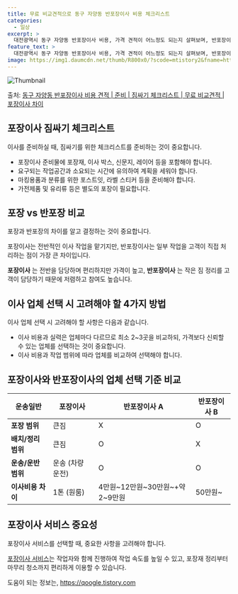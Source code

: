 ```yaml
---
title: 무료 비교견적으로 동구 자양동 반포장이사 비용 체크리스트
categories:
  - 일상
excerpt: >
  대전광역시 동구 자양동 반포장이사 비용, 가격 견적이 어느정도 되는지 살펴보며, 반포장이사를 준비함에 있어 짐싸기 준비 체크리스트가 무엇인지 보겠습니다. 마지막으로 포장이사와 차이점을 통해 무료 비교견적으로 어떤 것이 더 합리적인 선택인지 공유 드립니다.동구 자양동 포장이사 견적 샘플 보기 👈 클릭동구 자양동 포장이사 가격 살펴보기 👈 클릭동구 자양동 반포장이사 평균 이사 비용평수동구 자양동 평균 이사 비용원룸 이사9평 이하 (1톤)30만원~투룸/쓰리룸 이사16평 ~ 20평 (2.5톤)80만원~쓰리룸 이사21평 (5톤) ~110만원~우리집 무료 이사견적 받기 👈 클릭포장 vs 반포장: 어떤 것을 선택해야 할까?이사할 때 포장과 반포장의 가장 큰 차이점은 무엇일까요?포장이사는 전반적인 이사 작업을 맡..
feature_text: >
  대전광역시 동구 자양동 반포장이사 비용, 가격 견적이 어느정도 되는지 살펴보며, 반포장이사를 준비함에 있어 짐싸기 준비 체크리스트가 무엇인지 보겠습니다. 마지막으로 포장이사와 차이점을 통해 무료 비교견적으로 어떤 것이 더 합리적인 선택인지 공유 드립니다.동구 자양동 포장이사 견적 샘플 보기 👈 클릭동구 자양동 포장이사 가격 살펴보기 👈 클릭동구 자양동 반포장이사 평균 이사 비용평수동구 자양동 평균 이사 비용원룸 이사9평 이하 (1톤)30만원~투룸/쓰리룸 이사16평 ~ 20평 (2.5톤)80만원~쓰리룸 이사21평 (5톤) ~110만원~우리집 무료 이사견적 받기 👈 클릭포장 vs 반포장: 어떤 것을 선택해야 할까?이사할 때 포장과 반포장의 가장 큰 차이점은 무엇일까요?포장이사는 전반적인 이사 작업을 맡..
image: https://img1.daumcdn.net/thumb/R800x0/?scode=mtistory2&fname=https%3A%2F%2Fblog.kakaocdn.net%2Fdn%2FFJJsl%2FbtsHa1xFint%2FfRV7ptQguvz1bDcunYyiI1%2Fimg.webp
---
```


![Thumbnail](https://img1.daumcdn.net/thumb/R800x0/?scode=mtistory2&fname=https%3A%2F%2Fblog.kakaocdn.net%2Fdn%2FFJJsl%2FbtsHa1xFint%2FfRV7ptQguvz1bDcunYyiI1%2Fimg.webp)

<p>출처: <a href="https://qoogle.tistory.com/9661" rel="dofollow">동구 자양동 반포장이사 비용 견적 | 준비 | 짐싸기 체크리스트 | 무료 비교견적 | 포장이사 차이</a> </p>

## 포장이사 짐싸기 체크리스트

이사를 준비하실 때, 짐싸기를 위한 체크리스트를 준비하는 것이 중요합니다.

  * 포장이사 준비물에 포장재, 이사 박스, 신문지, 레이어 등을 포함해야 합니다.
  * 요구되는 작업공간과 소요되는 시간에 유의하여 계획을 세워야 합니다.
  * 마킹용품과 분류를 위한 포스트잇, 라벨 스티커 등을 준비해야 합니다.
  * 가전제품 및 유리류 등은 별도의 포장이 필요합니다.

## 포장 vs 반포장 비교

포장과 반포장의 차이를 알고 결정하는 것이 중요합니다.

포장이사는 전반적인 이사 작업을 맡기지만, 반포장이사는 일부 작업을 고객이 직접 처리하는 점이 가장 큰 차이입니다.

**포장이사** 는 전반을 담당하며 편리하지만 가격이 높고, **반포장이사** 는 작은 짐 정리를 고객이 담당하기 때문에 저렴하고 참여도
높습니다.

## 이사 업체 선택 시 고려해야 할 4가지 방법

이사 업체 선택 시 고려해야 할 사항은 다음과 같습니다.

  * 이사 비용과 실력은 업체마다 다르므로 최소 2~3곳을 비교하되, 가격보다 신뢰할 수 있는 업체를 선택하는 것이 중요합니다.
  * 이사 비용과 작업 범위에 따라 업체를 비교하여 선택해야 합니다.

## 포장이사와 반포장이사의 업체 선택 기준 비교

**운송일반** | **포장이사** | **반포장이사 A** | **반포장이사 B**  
---|---|---|---  
**포장 범위** | 큰짐 | X | O | O  
**배치/정리 범위** | 큰짐 | O | X | O  
**운송/운반 범위** | 운송 (차량 운전) | O | O | O  
**이사비용 차이** | 1톤 (원룸) | 4만원~12만원~30만원~+약 2~9만원 | 50만원~ | 80만원~  
  
## 포장이사 서비스 중요성

포장이사 서비스를 선택할 때, 중요한 사항을 고려해야 합니다.

[포장이사 서비스](링크)는 작업자와 함께 진행하여 작업 속도를 높일 수 있고, 포장재 정리부터 마무리 청소까지 편리하게 이용할 수
있습니다.



 

도움이 되는 정보는, <a href="https://qoogle.tistory.com" rel="dofollow">https://qoogle.tistory.com</a>


